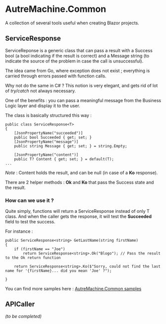 # AutreMachine.Common

A collection of several tools useful when creating Blazor projects.

## ServiceResponse
ServiceReponse<T> is a generic class that can pass a result with a Success bool (a bool indicating if the result is correct) and a Message string (to indicate the source of the problem in case the call is unsuccessful).

The idea came from Go, where exception does not exist ; everything is carried through errors passed with function calls.

Why not do the same in C# ? This notion is very elegant, and gets rid of lot of *try/catch* not always necessary.

One of the benefits : you can pass a meaningful message from the Business Logic layer and display it to the user.

The class is basically structured this way :

```
public class ServiceResponse<T>
{
    [JsonPropertyName("succeeded")]
    public bool Succeeded { get; set; }
    [JsonPropertyName("message")]
    public string Message { get; set; } = string.Empty;

    [JsonPropertyName("content")]
    public T? Content { get; set; } = default(T);
...
```

*Note* : Content holds the result, and can be null (in case of a **Ko** response).

There are 2 helper methods : **Ok** and **Ko** that pass the Success state and the result.

### How can we use it ?

Quite simply, functions will return a ServiceResponse<T> instead of only T class.
And when the caller gets the response, it will test the **Succeeded** field to test the success.

For instance :
```
public ServiceResponse<string> GetLastName(string firstName)
{
    if (firstName == "Joe")
        return ServiceResponse<string>.Ok("Blogo"); // Pass the result to the Ok return function

    return ServiceResponse<string>.Ko($"Sorry, could not find the last name for '{firstName}... did you mean 'Joe' ?");

}
```

You can find more samples here :
[AutreMachine.Common samples](https://github.com/AutreMachine/AutreMachine.Common/tree/master/AutreMachine.Common.Samples)


## APICaller
*(to be completed)*
